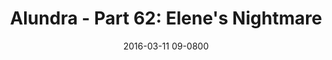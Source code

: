 ---
layout: entry.pug
title: "Alundra - Part 62: Elene's Nightmare"
date: 2016-03-11 09-0800
publishDate: 2017-10-31 12:00:00 -0800
categories: playthroughs alundra
draft: true
---